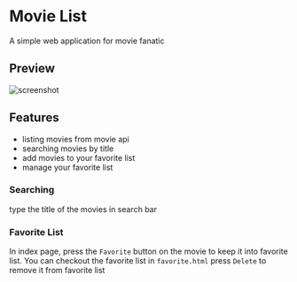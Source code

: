 # Movie List
A simple web application for movie fanatic

## Preview
![screenshot](https://i.ibb.co/p1GcgmS/2021-12-29-6-35-07.png)

## Features
- listing movies from movie api
- searching movies by title
- add movies to your favorite list
- manage your favorite list

### Searching
type the title of the movies in search bar
### Favorite List
In index page, press the `Favorite` button on the movie to keep it into favorite list.
You can checkout the favorite list in `favorite.html`
press `Delete` to remove it from favorite list
